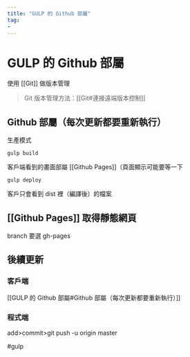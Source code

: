 ```yaml
---
title: "GULP 的 Github 部屬"
tag: 
- 
---
```

# GULP 的 Github 部屬
使用 [[Git]] 做版本管理
> Git 版本管理方法：[[Git#連接遠端版本控制]]

## Github 部屬（每次更新都要重新執行）
生產模式
```shell
gulp build
```
客戶端看到的畫面部屬 [[Github Pages]]（頁面顯示可能要等一下
```shell
gulp deploy  
```
客戶只會看到 dist 裡（編譯後）的檔案

## [[Github Pages]] 取得靜態網頁
branch 要選 gh-pages


## 後續更新
### 客戶端
[[GULP 的 Github 部屬#Github 部屬（每次更新都要重新執行）]]
### 程式端
add>commit>git push -u origin master

#gulp